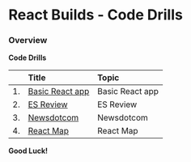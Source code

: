 # React Builds - Code Drills

### Overview


**Code Drills**

|&nbsp;| Title | Topic |
|:--|:--|:--|
| 1.| [Basic React app ](./01-basic-react-app) | Basic React app |
| 2.| [ES Review](./02-ES6-review) | ES Review |
| 3.| [Newsdotcom](./03-newsdotcom-react) | Newsdotcom |
| 4.| [React Map](./04-react-map) | React Map |


**Good Luck!**
